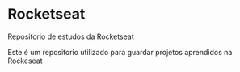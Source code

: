 # Rocketseat
 Repositorio de estudos da Rocketseat

 Este é um repositorio utilizado para guardar projetos aprendidos na Rockeseat
